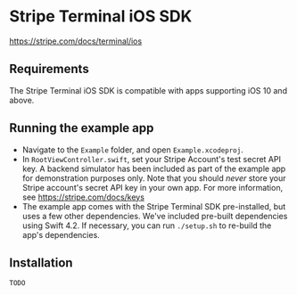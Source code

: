 # Stripe Terminal iOS SDK

https://stripe.com/docs/terminal/ios

## Requirements
The Stripe Terminal iOS SDK is compatible with apps supporting iOS 10 and above.

## Running the example app
- Navigate to the `Example` folder, and open `Example.xcodeproj`.
- In `RootViewController.swift`, set your Stripe Account's test secret API key. A backend simulator has been included as part of the example app for demonstration purposes only. Note that you should _never_ store your Stripe account's secret API key in your own app. For more information, see https://stripe.com/docs/keys
- The example app comes with the Stripe Terminal SDK pre-installed, but uses a few other dependencies. We've included pre-built dependencies using Swift 4.2. If necessary, you can run `./setup.sh` to re-build the app's dependencies.

## Installation

```
TODO
```


